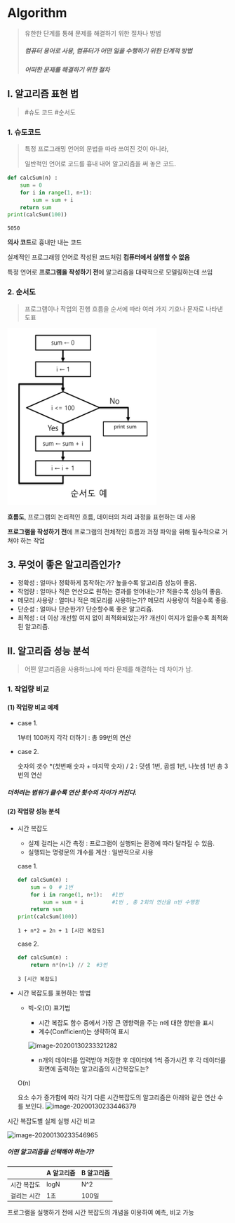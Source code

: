 # Algorithm

> 유한한 단계를 통해 문제를 해결하기 위한 절차나 방법
>
> ##### 컴퓨터 용어로 사용, 컴퓨터가 어떤 일을 수행하기 위한 단계적 방법
>
> ##### 어떠한 문제를 해결하기 위한 절차



## I. 알고리즘 표현 법

>#슈도 코드    #순서도



### 1. 슈도코드

> 특정 프로그래밍 언어의 문법을 따라 쓰여진 것이 아니라, 
>
> 일반적인 언어로 코드를 흉내 내어 알고리즘을 써 놓은 코드.



```python
def calcSum(n) :
    sum = 0
    for i in range(1, n+1):
        sum = sum + i
    return sum
print(calcSum(100))
```

```
5050
```

**의사 코드**로 흉내만 내는 코드

실제적인 프로그래밍 언어로 작성된 코드처럼 **컴퓨터에서 실행할 수 없음**

특정 언어로 **프로그램을 작성하기 전**에 알고리즘을 대략적으로 모델링하는데 쓰임



### 2. 순서도

>프로그램이나 작업의 진행 흐름을 순서에 따라 여러 가지 기호나 문자로 나타낸 도표

![image-20200130233102258](../assets/image-20200130233102258.png)

**흐름도**, 프로그램의 논리적인 흐름, 데이터의 처리 과정을 표현하는 데 사용

**프로그램을 작성하기 전**에 프로그램의 전체적인 흐름과 과정 파악을 위해 필수적으로 거쳐야 하는 작업



## 3. 무엇이 좋은 알고리즘인가?



- 정확성 : 얼마나 정확하게 동작하는가? 높을수록 알고리즘 성능이 좋음.
- 작업량 : 얼마나 적은 연산으로 원하는 결과를 얻어내는가? 적을수록 성능이 좋음.
- 메모리 사용량 : 얼마나 적은 메모리를 사용하는가? 메모리 사용량이 적을수록 좋음.
- 단순성 : 얼마나 단순한가? 단순할수록 좋은 알고리즘.
- 최적성 : 더 이상 개선할 여지 없이 최적화되었는가? 개선이 여지가 없을수록 최적화 된 알고리즘.



## II. 알고리즘 성능 분석

>어떤 알고리즘을 사용하느냐에 따라 문제를 해결하는 데 차이가 남.



### 1. 작업량 비교



####  (1) 작업량 비교 예제

- case 1. 

  1부터 100까지 각각 더하기 : 총 99번의 연산

- case 2.

  숫자의 갯수 *(첫번째 숫자 +  마지막 숫자) / 2 : 덧셈 1번, 곱셉 1번, 나눗셈 1번 총 3번의 연산



##### 더하려는 범위가 클수록 연산 횟수의 차이가 커진다.



#### (2) 작업량 성능 분석 

- 시간 복잡도

  - 실제 걸리는 시간 측정 : 프로그램이 실행되는 환경에 따라 달라질 수 있음.
  - 실행되는 명령문의 개수를 계산 : 일반적으로 사용

  case 1.

  ```python
  def calcSum(n) :
      sum = 0  # 1번
      for i in range(1, n+1):   #1번
          sum = sum + i         #1번 , 총 2회의 연산을 n번 수행함
      return sum
  print(calcSum(100))
  ```

  ```
  1 + n*2 = 2n + 1 [시간 복잡도]
  ```

  case 2.

  ```python
  def calcSum(n) :
      return n*(n+1) // 2  #3번
  ```

  ```
  3 [시간 복잡도]
  ```

  

- 시간 복잡도를 표현하는 방법

  - 빅-오(O) 표기법

    - 시간 복잡도 함수 중에서 가장 큰 영향력을 주는  n에 대한 항만을 표시
    - 계수(Confficient)는 생략하여 표시

    ![image-20200130233321282](C:\Users\gdr0t\TIL\assets\image-20200130233321282.png)
    
    - n개의 데이터를 입력받아 저장한 후 데이터에 1씩 증가시킨 후 각 데이터를 화면에 출력하는 알고리즘의 시간복잡도는?
    
  O(n)
  
  
  
  요소 수가 증가함에 따라 각기 다른 시간복잡도의 알고리즘은 아래와 같은 연산 수를 보인다.
![image-20200130233446379](C:\Users\gdr0t\TIL\assets\image-20200130233446379.png)
  
시간 복잡도별 실제 실행 시간 비교
  
![image-20200130233546965](C:\Users\gdr0t\TIL\assets\image-20200130233546965.png)
  
  ##### 어떤 알고리즘을 선택해야 하는가?
  
  |             | A 알고리즘 | B 알고리즘 |
| ----------- | ---------- | ---------- |
  | 시간 복잡도 | logN       | N^2        |
| 걸리는 시간 | 1초        | 100일      |
  
프로그램을 실행하기 전에 시간 복잡도의 개념을 이용하여 예측, 비교 가능
  
  
  
  

